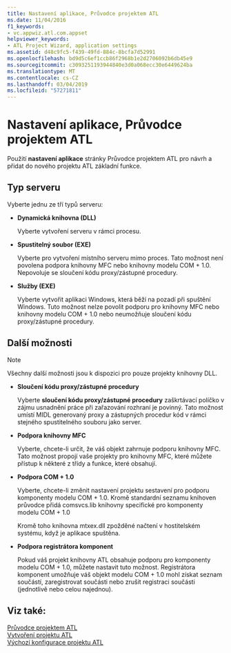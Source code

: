 ```yaml
---
title: Nastavení aplikace, Průvodce projektem ATL
ms.date: 11/04/2016
f1_keywords:
- vc.appwiz.atl.com.appset
helpviewer_keywords:
- ATL Project Wizard, application settings
ms.assetid: d48c9fc5-f439-49fd-884c-8bcfa7d52991
ms.openlocfilehash: bd9d5c6ef1ccb86f2968b1e2d2706092b6db45e9
ms.sourcegitcommit: c3093251193944840e3d0a068ecc30e6449624ba
ms.translationtype: MT
ms.contentlocale: cs-CZ
ms.lasthandoff: 03/04/2019
ms.locfileid: "57271811"
---
```

# <a name="application-settings-atl-project-wizard"></a>Nastavení aplikace, Průvodce projektem ATL

Použití **nastavení aplikace** stránky Průvodce projektem ATL pro návrh a přidat do nového projektu ATL základní funkce.

## <a name="server-type"></a>Typ serveru

Vyberte jednu ze tří typů serveru:

- **Dynamická knihovna (DLL)**

   Vyberte vytvoření serveru v rámci procesu.

- **Spustitelný soubor (EXE)**

   Vyberte pro vytvoření místního serveru mimo proces. Tato možnost není povolena podpora knihovny MFC nebo knihovny modelu COM + 1.0. Nepovoluje se sloučení kódu proxy/zástupné procedury.

- **Služby (EXE)**

   Vyberte vytvořit aplikaci Windows, která běží na pozadí při spuštění Windows. Tuto možnost nelze povolit podporu pro knihovny MFC nebo knihovny modelu COM + 1.0 nebo neumožňuje sloučení kódu proxy/zástupné procedury.

## <a name="additional-options"></a>Další možnosti

> [!NOTE]
> Všechny další možnosti jsou k dispozici pro pouze projekty knihovny DLL.

- **Sloučení kódu proxy/zástupné procedury**

   Vyberte **sloučení kódu proxy/zástupné procedury** zaškrtávací políčko v zájmu usnadnění práce při zařazování rozhraní je povinný. Tato možnost umístí MIDL generovaný proxy a zástupných procedur kód v rámci stejného spustitelného souboru jako server.

- **Podpora knihovny MFC**

   Vyberte, chcete-li určit, že váš objekt zahrnuje podporu knihovny MFC. Tato možnost propojí vaše projekty pro knihovny MFC, které můžete přístup k některé z třídy a funkce, které obsahují.

- **Podpora COM + 1.0**

   Vyberte, chcete-li změnit nastavení projektu sestavení pro podporu komponenty modelu COM + 1.0. Kromě standardní seznamu knihoven průvodce přidá comsvcs.lib knihovny specifické pro komponenty modelu COM + 1.0

   Kromě toho knihovna mtxex.dll zpožděné načtení v hostitelském systému, když je aplikace spuštěna.

- **Podpora registrátora komponent**

   Pokud váš projekt knihovny ATL obsahuje podporu pro komponenty modelu COM + 1.0, můžete nastavit tuto možnost. Registrátora komponent umožňuje váš objekt modelu COM + 1.0 mohl získat seznam součástí, zaregistrovat součásti nebo zrušit registraci součásti (jednotlivě nebo celou najednou).

## <a name="see-also"></a>Viz také:

[Průvodce projektem ATL](../../atl/reference/atl-project-wizard.md)<br/>
[Vytvoření projektu ATL](../../atl/reference/creating-an-atl-project.md)<br/>
[Výchozí konfigurace projektu ATL](../../atl/reference/default-atl-project-configurations.md)
